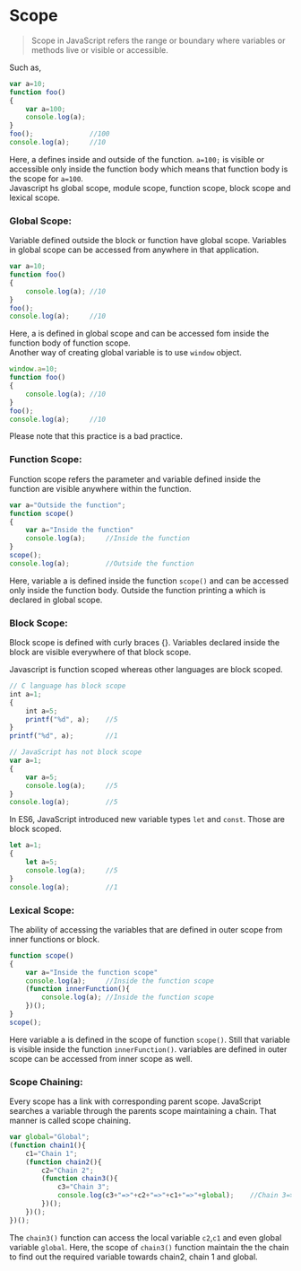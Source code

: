 # Scope
>Scope in JavaScript refers the range or boundary where variables or methods live or visible or accessible.

Such as,
```js
var a=10;
function foo()
{
    var a=100;
    console.log(a);
}
foo();              //100
console.log(a);     //10
```
Here, a defines inside and outside of the function. `a=100;` is visible or accessible only inside the function body which means that function body is the scope for `a=100`.  
Javascript hs global scope, module scope, function scope, block scope and lexical scope.  
### Global Scope:
Variable defined outside the block or function have global scope. Variables in global scope can be accessed from anywhere in that application.
```js
var a=10;
function foo()
{
    console.log(a); //10
}
foo();
console.log(a);     //10
```
Here, a is defined in global scope and can be accessed fom inside the function body of function scope.  
Another way of creating global variable is to use `window` object.
```js
window.a=10;
function foo()
{
    console.log(a); //10
}
foo();
console.log(a);     //10
```
Please note that this practice is a bad practice.  
### Function Scope:
Function scope refers the parameter and variable defined inside the function are visible anywhere within the function.  
```js
var a="Outside the function";
function scope()
{
    var a="Inside the function"
    console.log(a);     //Inside the function
}
scope();
console.log(a);         //Outside the function
```
Here, variable a is defined inside the function `scope()` and can be accessed only inside the function body. Outside the function printing a which is declared in global scope.
### Block Scope:
Block scope is defined with curly braces {}. Variables declared inside the block are visible everywhere of that block scope.

Javascript is function scoped whereas other languages are block scoped.
```js
// C language has block scope
int a=1;
{
    int a=5;
    printf("%d", a);    //5
}
printf("%d", a);        //1
```
```js
// JavaScript has not block scope
var a=1;
{
    var a=5;
    console.log(a);     //5
}
console.log(a);         //5
```
In ES6, JavaScript introduced new variable types `let` and `const`. Those are block scoped.
```js
let a=1;
{
    let a=5;
    console.log(a);     //5
}
console.log(a);         //1
```
### Lexical Scope:
The ability of accessing the variables that are defined in outer scope from inner functions or block.
```js
function scope()
{
    var a="Inside the function scope"
    console.log(a);     //Inside the function scope
    (function innerFunction(){
        console.log(a); //Inside the function scope
    })();
}
scope();
```
Here variable a is defined in the scope of function `scope()`. Still that variable is visible inside the function `innerFunction()`. variables are defined in outer scope can be accessed from inner scope as well.
### Scope Chaining:
Every scope has a link with corresponding parent scope. JavaScript searches a variable through the parents scope maintaining a chain. That manner is called scope chaining.
```js
var global="Global";
(function chain1(){
    c1="Chain 1";
    (function chain2(){
        c2="Chain 2";
        (function chain3(){
            c3="Chain 3";
            console.log(c3+"=>"+c2+"=>"+c1+"=>"+global);    //Chain 3=>Chain 2=>Chain 1=>Global
        })();
    })();
})();
```
The `chain3()` function can access the local variable `c2`,`c1` and even global variable `global`. Here, the scope of `chain3()` function maintain the the chain to find out the required variable towards chain2, chain 1 and global.